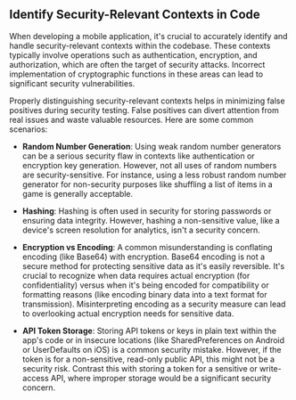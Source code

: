 ## Identify Security-Relevant Contexts in Code

When developing a mobile application, it's crucial to accurately identify and handle security-relevant contexts within the codebase. These contexts typically involve operations such as authentication, encryption, and authorization, which are often the target of security attacks. Incorrect implementation of cryptographic functions in these areas can lead to significant security vulnerabilities.

Properly distinguishing security-relevant contexts helps in minimizing false positives during security testing. False positives can divert attention from real issues and waste valuable resources. Here are some common scenarios:

- **Random Number Generation**: Using weak random number generators can be a serious security flaw in contexts like authentication or encryption key generation. However, not all uses of random numbers are security-sensitive. For instance, using a less robust random number generator for non-security purposes like shuffling a list of items in a game is generally acceptable.

- **Hashing**: Hashing is often used in security for storing passwords or ensuring data integrity. However, hashing a non-sensitive value, like a device's screen resolution for analytics, isn't a security concern.

- **Encryption vs Encoding**: A common misunderstanding is conflating encoding (like Base64) with encryption. Base64 encoding is not a secure method for protecting sensitive data as it's easily reversible. It's crucial to recognize when data requires actual encryption (for confidentiality) versus when it's being encoded for compatibility or formatting reasons (like encoding binary data into a text format for transmission). Misinterpreting encoding as a security measure can lead to overlooking actual encryption needs for sensitive data.

- **API Token Storage**: Storing API tokens or keys in plain text within the app's code or in insecure locations (like SharedPreferences on Android or UserDefaults on iOS) is a common security mistake. However, if the token is for a non-sensitive, read-only public API, this might not be a security risk. Contrast this with storing a token for a sensitive or write-access API, where improper storage would be a significant security concern.
